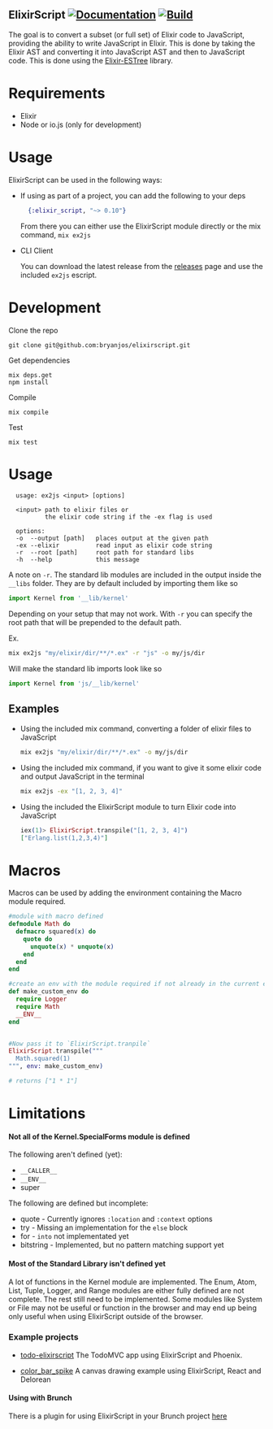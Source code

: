 ## ElixirScript [![Documentation](https://img.shields.io/badge/docs-hexpm-blue.svg)](http://hexdocs.pm/elixir_script/) [![Build](https://travis-ci.org/bryanjos/elixirscript.svg?branch=master)](https://travis-ci.org/bryanjos/elixirscript)

The goal is to convert a subset (or full set) of Elixir code to JavaScript, providing the ability to write JavaScript in Elixir. This is done by taking the Elixir AST and converting it into JavaScript AST and then to JavaScript code. This is done using the [Elixir-ESTree](https://github.com/bryanjos/elixir-estree) library.

Requirements
===========
* Elixir
* Node or io.js (only for development)

Usage
========

ElixirScript can be used in the following ways:


* If using as part of a project, you can add the following to your deps

  ```elixir
    {:elixir_script, "~> 0.10"}
  ```

  From there you can either use the ElixirScript module directly or the mix command, `mix ex2js`

* CLI Client

    You can download the latest release from the [releases](https://github.com/bryanjos/elixirscript/releases) page and use the included `ex2js` escript.



Development
===========

Clone the repo

    git clone git@github.com:bryanjos/elixirscript.git

Get dependencies

    mix deps.get
    npm install

Compile

    mix compile

Test

    mix test


Usage
===

```
  usage: ex2js <input> [options]

  <input> path to elixir files or
          the elixir code string if the -ex flag is used

  options:
  -o  --output [path]   places output at the given path
  -ex --elixir          read input as elixir code string
  -r  --root [path]     root path for standard libs
  -h  --help            this message
```

A note on `-r`. The standard lib modules are included in the output inside the `__libs` folder. They are by default included by importing them like so

```javascript
import Kernel from '__lib/kernel'
```

Depending on your setup that may not work. With `-r` you can specify the root path that will be prepended to the default path.

Ex.
```bash
mix ex2js "my/elixir/dir/**/*.ex" -r "js" -o my/js/dir
```

Will make the standard lib imports look like so
```javascript
import Kernel from 'js/__lib/kernel'
```


## Examples

 * Using the included mix command, converting a folder of elixir files to JavaScript
    ```bash
    mix ex2js "my/elixir/dir/**/*.ex" -o my/js/dir
    ```

 * Using the included mix command, if you want to give it some elixir code and output JavaScript in the terminal
    ```bash
    mix ex2js -ex "[1, 2, 3, 4]"
    ```

 * Using the included the ElixirScript module to turn Elixir code into JavaScript
    ```elixir
    iex(1)> ElixirScript.transpile("[1, 2, 3, 4]")
    ["Erlang.list(1,2,3,4)"]
    ```

# Macros

Macros can be used by adding the environment containing the Macro module required.

```elixir
#module with macro defined
defmodule Math do
  defmacro squared(x) do
    quote do
      unquote(x) * unquote(x)
    end
  end
end

#create an env with the module required if not already in the current enviroment
def make_custom_env do
  require Logger
  require Math
  __ENV__
end


#Now pass it to `ElixirScript.tranpile`
ElixirScript.transpile("""
  Math.squared(1)
""", env: make_custom_env)

# returns ["1 * 1"]
```


# Limitations

#### Not all of the Kernel.SpecialForms module is defined

The following aren't defined (yet):

* `__CALLER__`
* `__ENV__`
* super

The following are defined but incomplete:

* quote - Currently ignores `:location` and `:context` options
* try - Missing an implementation for the `else` block
* for - `into` not implementated yet
* bitstring - Implemented, but no pattern matching support yet

#### Most of the Standard Library isn't defined yet
A lot of functions in the Kernel module are implemented. The Enum, Atom, List, Tuple, Logger, and Range modules are either fully defined are not complete. The rest still need to be implemented. Some modules like System or File may not be useful or function in the browser and may end up being only useful when using ElixirScript outside of the browser.


### Example projects
* [todo-elixirscript](https://github.com/bryanjos/example) The TodoMVC app using ElixirScript and Phoenix.

* [color_bar_spike](https://github.com/bryanjos/color_bar_spike) A canvas drawing example using ElixirScript, React and Delorean

#### Using with Brunch
There is a plugin for using ElixirScript in your Brunch project
[here](https://www.npmjs.com/package/elixirscript-brunch)

